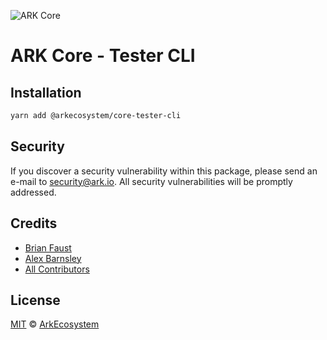 ![ARK Core](https://i.imgur.com/1aP6F2o.png)

# ARK Core - Tester CLI

## Installation

```bash
yarn add @arkecosystem/core-tester-cli
```

## Security

If you discover a security vulnerability within this package, please send an e-mail to security@ark.io. All security vulnerabilities will be promptly addressed.

## Credits

- [Brian Faust](https://github.com/faustbrian)
- [Alex Barnsley](https://github.com/alexbarnsley)
- [All Contributors](../../../../contributors)

## License

[MIT](LICENSE) © [ArkEcosystem](https://ark.io)
